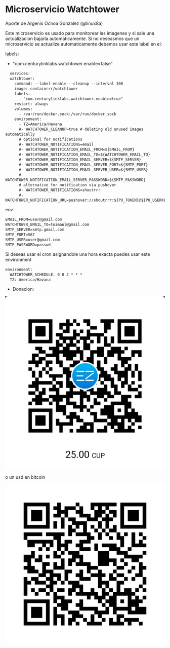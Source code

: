 # Microservicio Watchtower
Aporte de Argenis Ochoa Gonzalez (@linux8a)


Este microservicio es usado para monitorear las imagenes y si sale una actualizacion bajarla automaticamente. Si no deseasmos que un microservicio se actualize
automaticamente debemos usar este label en el:

labels: 
  - "com.centurylinklabs.watchtower.enable=false"



```
  services:
  watchtower:
    command: --label-enable --cleanup --interval 300
    image: containrrr/watchtower
    labels:
      - "com.centurylinklabs.watchtower.enable=true"
    restart: always
    volumes:
      - /var/run/docker.sock:/var/run/docker.sock
    environment:
      - TZ=America/Havana
      #- WATCHTOWER_CLEANUP=true # deleting old unused images automatically
      # optional for notifications
      #- WATCHTOWER_NOTIFICATIONS=email
      #- WATCHTOWER_NOTIFICATION_EMAIL_FROM=${EMAIL_FROM}
      #- WATCHTOWER_NOTIFICATION_EMAIL_TO=${WATCHTOWER_EMAIL_TO}
      #- WATCHTOWER_NOTIFICATION_EMAIL_SERVER=${SMTP_SERVER}
      #- WATCHTOWER_NOTIFICATION_EMAIL_SERVER_PORT=${SMTP_PORT}
      #- WATCHTOWER_NOTIFICATION_EMAIL_SERVER_USER=${SMTP_USER}
      #- WATCHTOWER_NOTIFICATION_EMAIL_SERVER_PASSWORD=${SMTP_PASSWORD}
      # alternative for notification via pushover
      #- WATCHTOWER_NOTIFICATIONS=shoutrrr
      #- WATCHTOWER_NOTIFICATION_URL=pushover://shoutrrr:${PO_TOKEN}@${PO_USERKEY}
```

env

```
EMAIL_FROM=user@gmail.com
WATCHTOWER_EMAIL_TO=toimaul@gmail.com
SMTP_SERVER=smtp.gmail.com
SMTP_PORT=587
SMTP_USER=user@gmail.com
SMTP_PASSWORD=passwd
```

Si deseas usar el cron  asignandole una hora exacta puedes usar este environment

```
environment:
  WATCHTOWER_SCHEDULE: 0 0 2 * * *
  TZ: America/Havana
```

* Donacion:

![Donacion](../.donacion_enzona.png)

o un usd en bitcoin

![Donacion](../.donacion_bitcoin.png)
